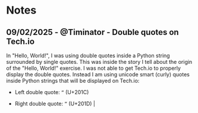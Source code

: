 # Notes

## 09/02/2025 - @Timinator - Double quotes on Tech.io

In "Hello, World!", I was using double quotes inside a Python string surrounded by single quotes. This was inside the story I tell about the origin of the "Hello, World!" exercise. I was not able to get Tech.io to properly display the double quotes. Instead I am using unicode smart (curly) quotes inside Python strings that will be displayed on Tech.io:

* Left double quote: `“` (U+201C)

* Right double quote: `”` (U+201D) |